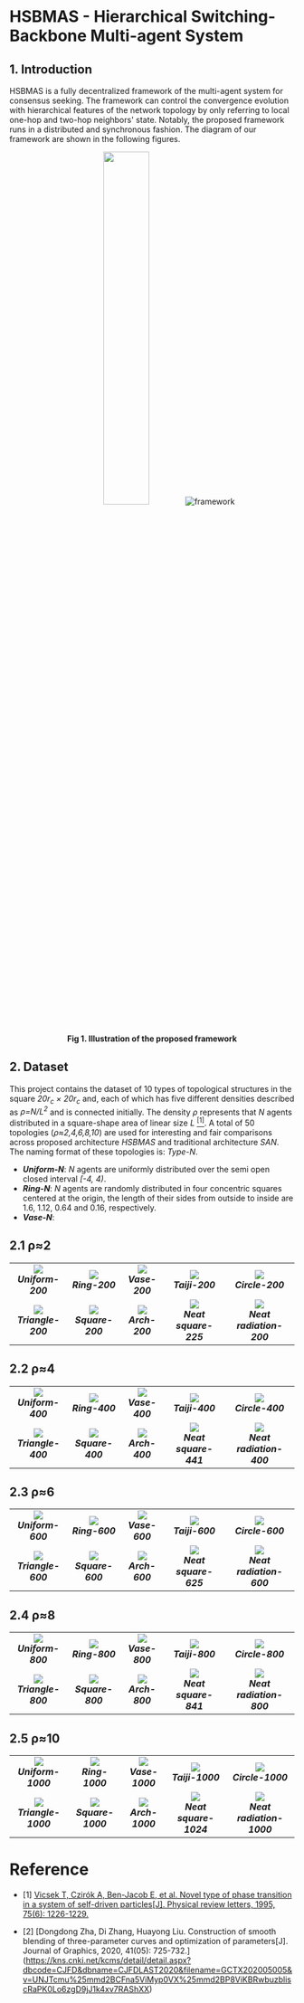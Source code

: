 # HSBMAS - Hierarchical Switching-Backbone Multi-agent System

## 1. Introduction
HSBMAS is a fully decentralized framework of the multi-agent system for consensus seeking. The framework can control the convergence evolution with hierarchical features of the network topology by only referring to local one-hop and two-hop neighbors' state. Notably, the proposed framework runs in a distributed and synchronous fashion. The diagram of our framework are shown in the following figures.

<div align=center>
    <img src="https://github.com/kyoran/HSBMAS/blob/main/example/diagram.gif" width="40%">
    <img src="https://github.com/kyoran/HSBMAS/blob/main/example/framework.png" 
        alt="framework"/>
    <br>
    <b>Fig 1. Illustration of the proposed framework</b>
</div>

## 2. Dataset 
This project contains the dataset of 10 types of topological structures in the square <i>20r<sub>c</sub> × 20r<sub>c</sub></i> and, each of which has five different densities described as <i>ρ=N/L<sup>2</sup></i> and is connected initially. The density *ρ* represents that *N* agents distributed in a square-shape area of linear size *L* [<sup>[1]</sup>](#refer-topology). A total of 50 topologies (*ρ≈2,4,6,8,10*) are used for interesting and fair comparisons across proposed architecture *HSBMAS* and traditional architecture *SAN*. The naming format of these topologies is: *Type-N*.

- ***Uniform-N***: *N* agents are uniformly distributed over the semi open closed interval *[-4, 4)*.
- ***Ring-N***: *N* agents are randomly distributed in four concentric squares centered at the origin, the length of their sides from outside to inside are 1.6, 1.12, 0.64 and 0.16, respectively.
- ***Vase-N***: 


## 2.1 ρ≈2
<div align="center">
    <table>
        <tr>
            <td align="center"><img src="https://github.com/kyoran/HSBMAS/blob/main/Agents-200/001log_uniform_200/init_1_hop_conn.png" /><br><b><i>Uniform-200</i></b></td>
            <td align="center"><img src="https://github.com/kyoran/HSBMAS/blob/main/Agents-200/002log_ring_200/init_1_hop_conn.png" /><br><b><i>Ring-200</i></b></td>
            <td align="center"><img src="https://github.com/kyoran/HSBMAS/blob/main/Agents-200/003log_vase_200/init_1_hop_conn.png" /><br><b><i>Vase-200</i></b></td>
            <td align="center"><img src="https://github.com/kyoran/HSBMAS/blob/main/Agents-200/004log_taiji_200/init_1_hop_conn.png" /><br><b><i>Taiji-200</i></b></td>
            <td align="center"><img src="https://github.com/kyoran/HSBMAS/blob/main/Agents-200/005log_circle_200/init_1_hop_conn.png" /><br><b><i>Circle-200</i></b></td>
        </tr>
        <tr>
            <td align="center"><img src="https://github.com/kyoran/HSBMAS/blob/main/Agents-200/006log_triangle_200/init_1_hop_conn.png" /><br><b><i>Triangle-200</i></b></td>
            <td align="center"><img src="https://github.com/kyoran/HSBMAS/blob/main/Agents-200/007log_square_200/init_1_hop_conn.png" /><br><b><i>Square-200</i></b></td>
            <td align="center"><img src="https://github.com/kyoran/HSBMAS/blob/main/Agents-200/008log_arch_200/init_1_hop_conn.png" /><br><b><i>Arch-200</i></b></td>
            <td align="center"><img src="https://github.com/kyoran/HSBMAS/blob/main/Agents-200/009log_neat_square_225/init_1_hop_conn.png" /><br><b><i>Neat square-225</i></b></td>
            <td align="center"><img src="https://github.com/kyoran/HSBMAS/blob/main/Agents-200/010log_neat_radiation_200/init_1_hop_conn.png" /><br><b><i>Neat radiation-200</i></b></td>
        </tr>
    </table>
</div>

## 2.2 ρ≈4
<div align="center">
    <table>
        <tr>
            <td align="center"><img src="https://github.com/kyoran/HSBMAS/blob/main/Agents-400/001log_uniform_400/init_1_hop_conn.png" /><br><b><i>Uniform-400</i></b></td>
            <td align="center"><img src="https://github.com/kyoran/HSBMAS/blob/main/Agents-400/002log_ring_400/init_1_hop_conn.png" /><br><b><i>Ring-400</i></b></td>
            <td align="center"><img src="https://github.com/kyoran/HSBMAS/blob/main/Agents-400/003log_vase_400/init_1_hop_conn.png" /><br><b><i>Vase-400</i></b></td>
            <td align="center"><img src="https://github.com/kyoran/HSBMAS/blob/main/Agents-400/004log_taiji_400/init_1_hop_conn.png" /><br><b><i>Taiji-400</i></b></td>
            <td align="center"><img src="https://github.com/kyoran/HSBMAS/blob/main/Agents-400/005log_circle_400/init_1_hop_conn.png" /><br><b><i>Circle-400</i></b></td>
        </tr>
        <tr>
            <td align="center"><img src="https://github.com/kyoran/HSBMAS/blob/main/Agents-400/006log_triangle_400/init_1_hop_conn.png" /><br><b><i>Triangle-400</i></b></td>
            <td align="center"><img src="https://github.com/kyoran/HSBMAS/blob/main/Agents-400/007log_square_400/init_1_hop_conn.png" /><br><b><i>Square-400</i></b></td>
            <td align="center"><img src="https://github.com/kyoran/HSBMAS/blob/main/Agents-400/008log_arch_400/init_1_hop_conn.png" /><br><b><i>Arch-400</i></b></td>
            <td align="center"><img src="https://github.com/kyoran/HSBMAS/blob/main/Agents-400/009log_neat_square_441/init_1_hop_conn.png" /><br><b><i>Neat square-441</i></b></td>
            <td align="center"><img src="https://github.com/kyoran/HSBMAS/blob/main/Agents-400/010log_neat_radiation_400/init_1_hop_conn.png" /><br><b><i>Neat radiation-400</i></b></td>
        </tr>
    </table>
</div>

## 2.3 ρ≈6
<div align="center">
    <table>
        <tr>
            <td align="center"><img src="https://github.com/kyoran/HSBMAS/blob/main/Agents-600/001log_uniform_600/init_1_hop_conn.png" /><br><b><i>Uniform-600</i></b></td>
            <td align="center"><img src="https://github.com/kyoran/HSBMAS/blob/main/Agents-600/002log_ring_600/init_1_hop_conn.png" /><br><b><i>Ring-600</i></b></td>
            <td align="center"><img src="https://github.com/kyoran/HSBMAS/blob/main/Agents-600/003log_vase_600/init_1_hop_conn.png" /><br><b><i>Vase-600</i></b></td>
            <td align="center"><img src="https://github.com/kyoran/HSBMAS/blob/main/Agents-600/004log_taiji_600/init_1_hop_conn.png" /><br><b><i>Taiji-600</i></b></td>
            <td align="center"><img src="https://github.com/kyoran/HSBMAS/blob/main/Agents-600/005log_circle_600/init_1_hop_conn.png" /><br><b><i>Circle-600</i></b></td>
        </tr>
        <tr>
            <td align="center"><img src="https://github.com/kyoran/HSBMAS/blob/main/Agents-600/006log_triangle_600/init_1_hop_conn.png" /><br><b><i>Triangle-600</i></b></td>
            <td align="center"><img src="https://github.com/kyoran/HSBMAS/blob/main/Agents-600/007log_square_600/init_1_hop_conn.png" /><br><b><i>Square-600</i></b></td>
            <td align="center"><img src="https://github.com/kyoran/HSBMAS/blob/main/Agents-600/008log_arch_600/init_1_hop_conn.png" /><br><b><i>Arch-600</i></b></td>
            <td align="center"><img src="https://github.com/kyoran/HSBMAS/blob/main/Agents-600/009log_neat_square_625/init_1_hop_conn.png" /><br><b><i>Neat square-625</i></b></td>
            <td align="center"><img src="https://github.com/kyoran/HSBMAS/blob/main/Agents-600/010log_neat_radiation_600/init_1_hop_conn.png" /><br><b><i>Neat radiation-600</i></b></td>
        </tr>
    </table>
</div>

## 2.4 ρ≈8
<div align="center">
    <table>
        <tr>
            <td align="center"><img src="https://github.com/kyoran/HSBMAS/blob/main/Agents-800/001log_uniform_800/init_1_hop_conn.png" /><br><b><i>Uniform-800</i></b></td>
            <td align="center"><img src="https://github.com/kyoran/HSBMAS/blob/main/Agents-800/002log_ring_800/init_1_hop_conn.png" /><br><b><i>Ring-800</i></b></td>
            <td align="center"><img src="https://github.com/kyoran/HSBMAS/blob/main/Agents-800/003log_vase_800/init_1_hop_conn.png" /><br><b><i>Vase-800</i></b></td>
            <td align="center"><img src="https://github.com/kyoran/HSBMAS/blob/main/Agents-800/004log_taiji_800/init_1_hop_conn.png" /><br><b><i>Taiji-800</i></b></td>
            <td align="center"><img src="https://github.com/kyoran/HSBMAS/blob/main/Agents-800/005log_circle_800/init_1_hop_conn.png" /><br><b><i>Circle-800</i></b></td>
        </tr>
        <tr>
            <td align="center"><img src="https://github.com/kyoran/HSBMAS/blob/main/Agents-800/006log_triangle_800/init_1_hop_conn.png" /><br><b><i>Triangle-800</i></b></td>
            <td align="center"><img src="https://github.com/kyoran/HSBMAS/blob/main/Agents-800/007log_square_800/init_1_hop_conn.png" /><br><b><i>Square-800</i></b></td>
            <td align="center"><img src="https://github.com/kyoran/HSBMAS/blob/main/Agents-800/008log_arch_800/init_1_hop_conn.png" /><br><b><i>Arch-800</i></b></td>
            <td align="center"><img src="https://github.com/kyoran/HSBMAS/blob/main/Agents-800/009log_neat_square_841/init_1_hop_conn.png" /><br><b><i>Neat square-841</i></b></td>
            <td align="center"><img src="https://github.com/kyoran/HSBMAS/blob/main/Agents-800/010log_neat_radiation_800/init_1_hop_conn.png" /><br><b><i>Neat radiation-800</i></b></td>
        </tr>
    </table>
</div>

## 2.5 ρ≈10
<div align="center">
    <table>
        <tr>
            <td align="center"><img src="https://github.com/kyoran/HSBMAS/blob/main/Agents-1000/001log_uniform_1000/init_1_hop_conn.png" /><br><b><i>Uniform-1000</i></b></td>
            <td align="center"><img src="https://github.com/kyoran/HSBMAS/blob/main/Agents-1000/002log_ring_1000/init_1_hop_conn.png" /><br><b><i>Ring-1000</i></b></td>
            <td align="center"><img src="https://github.com/kyoran/HSBMAS/blob/main/Agents-1000/003log_vase_1000/init_1_hop_conn.png" /><br><b><i>Vase-1000</i></b></td>
            <td align="center"><img src="https://github.com/kyoran/HSBMAS/blob/main/Agents-1000/004log_taiji_1000/init_1_hop_conn.png" /><br><b><i>Taiji-1000</i></b></td>
            <td align="center"><img src="https://github.com/kyoran/HSBMAS/blob/main/Agents-1000/005log_circle_1000/init_1_hop_conn.png" /><br><b><i>Circle-1000</i></b></td>
        </tr>
        <tr>
            <td align="center"><img src="https://github.com/kyoran/HSBMAS/blob/main/Agents-1000/006log_triangle_1000/init_1_hop_conn.png" /><br><b><i>Triangle-1000</i></b></td>
            <td align="center"><img src="https://github.com/kyoran/HSBMAS/blob/main/Agents-1000/007log_square_1000/init_1_hop_conn.png" /><br><b><i>Square-1000</i></b></td>
            <td align="center"><img src="https://github.com/kyoran/HSBMAS/blob/main/Agents-1000/008log_arch_1000/init_1_hop_conn.png" /><br><b><i>Arch-1000</i></b></td>
            <td align="center"><img src="https://github.com/kyoran/HSBMAS/blob/main/Agents-1000/009log_neat_square_1024/init_1_hop_conn.png" /><br><b><i>Neat square-1024</i></b></td>
            <td align="center"><img src="https://github.com/kyoran/HSBMAS/blob/main/Agents-1000/010log_neat_radiation_1000/init_1_hop_conn.png" /><br><b><i>Neat radiation-1000</i></b></td>
        </tr>
    </table>
</div>

# Reference
<div id="refer-topology"></div>

- [1] [Vicsek T, Czirók A, Ben-Jacob E, et al. Novel type of phase transition in a system of self-driven particles[J]. Physical review letters, 1995, 75(6): 1226-1229.](https://journals.aps.org/prl/abstract/10.1103/PhysRevLett.75.1226)

- [2] [Dongdong Zha, Di Zhang, Huayong Liu. Construction of smooth blending of three-parameter curves and optimization of parameters[J]. Journal of Graphics, 2020, 41(05): 725-732.] (https://kns.cnki.net/kcms/detail/detail.aspx?dbcode=CJFD&dbname=CJFDLAST2020&filename=GCTX202005005&v=UNJTcmu%25mmd2BCFna5ViMyp0VX%25mmd2BP8ViKBRwbuzbliscRaPK0Lo6zgD9jJ1k4xv7RAShXX)

